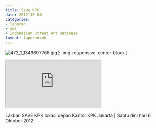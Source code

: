 ```yaml
---	
title: Save KPK
date: 2012-10-06
categories:	
- laporan
- sms
- Indonesian Street Art Database
layout: laporancmb	
---
```


![472_1_1349697768.jpg](/uploads/472_1_1349697768.jpg){: .img-responsive .center-block }

<div class="embed-responsive embed-responsive-16by9"><iframe class="embed-responsive-item" src="https://youtu.be/ukJF-cQEAyk"></iframe></div>

Lakban SAVE KPK lokasi depan Kantor KPK Jakarta \| Sabtu dini hari 6 Oktober 2012
  
